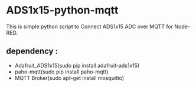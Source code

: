 # ADS1x15-python-mqtt
This is simple python script to Connect ADS1x15 ADC over MQTT for Node-RED.

## dependency : 
   - Adafruit_ADS1x15(sudo pip install adafruit-ads1x15)
   - paho-mqtt(sudo pip install paho-mqtt)
   - MQTT Broker(sudo apt-get install mosquitto)

